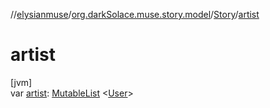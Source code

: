 //[elysianmuse](../../../index.md)/[org.darkSolace.muse.story.model](../index.md)/[Story](index.md)/[artist](artist.md)

# artist

[jvm]\
var [artist](artist.md): [MutableList](https://kotlinlang.org/api/latest/jvm/stdlib/kotlin.collections/-mutable-list/index.html)
&lt;[User](../../org.darkSolace.muse.user.model/-user/index.md)&gt;
